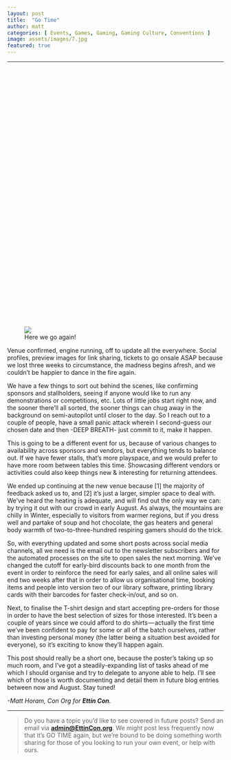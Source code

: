 ```yaml
---
layout: post
title:  "Go Time"
author: matt
categories: [ Events, Games, Gaming, Gaming Culture, Conventions ]
image: assets/images/7.jpg
featured: true
---
```


<section name="ff5a" class="section section--body section--first"><div class="section-divider"><hr class="section-divider"></div><div class="section-content"><div class="section-inner sectionLayout--insetColumn"><figure name="9f95" id="9f95" class="graf graf--figure graf-after--h3"><div class="aspectRatioPlaceholder is-locked" style="max-width: 600px; max-height: 848px;"><div class="aspectRatioPlaceholder-fill" style="padding-bottom: 141.3%;"></div><img class="graf-image" data-image-id="1*TWHxpRt26gjRM5DxWfyudA.jpeg" data-width="600" data-height="848" src="https://cdn-images-1.medium.com/max/800/1*TWHxpRt26gjRM5DxWfyudA.jpeg"></div><figcaption class="imageCaption">Here we go again!</figcaption></figure><p name="5c74" id="5c74" class="graf graf--p graf-after--figure">Venue confirmed, engine running, off to update all the everywhere. Social profiles, preview images for link sharing, tickets to go onsale ASAP because we lost three weeks to circumstance, the madness begins afresh, and we couldn’t be happier to dance in the fire again.</p><p name="e9ad" id="e9ad" class="graf graf--p graf-after--p">We have a few things to sort out behind the scenes, like confirming sponsors and stallholders, seeing if anyone would like to run any demonstrations or competitions, etc. Lots of little jobs start right now, and the sooner there’ll all sorted, the sooner things can chug away in the background on semi-autopilot until closer to the day. So I reach out to a couple of people, have a small panic attack wherein I second-guess our chosen date and then -DEEP BREATH- just commit to it, make it happen.</p><p name="9847" id="9847" class="graf graf--p graf-after--p">This is going to be a different event for us, because of various changes to availability across sponsors and vendors, but everything tends to balance out. If we have fewer stalls, that’s more playspace, and we would prefer to have more room between tables this time. Showcasing different vendors or activities could also keep things new &amp; interesting for returning attendees.</p><p name="6b73" id="6b73" class="graf graf--p graf-after--p">We ended up continuing at the new venue because [1] the majority of feedback asked us to, and [2] it’s just a larger, simpler space to deal with. We’ve heard the heating is adequate, and will find out the only way we can: by trying it out with our crowd in early August. As always, the mountains are chilly in Winter, especially to visitors from warmer regions, but if you dress well and partake of soup and hot chocolate, the gas heaters and general body warmth of two-to-three-hundred respiring gamers should do the trick.</p><p name="4cd5" id="4cd5" class="graf graf--p graf-after--p">So, with everything updated and some short posts across social media channels, all we need is the email out to the newsletter subscribers and for the automated processes on the site to open sales the next morning. We’ve changed the cutoff for early-bird discounts back to one month from the event in order to reinforce the need for early sales, and all online sales will end two weeks after that in order to allow us organisational time, booking items and people into version two of our library software, printing library cards with their barcodes for faster check-in/out, and so on.</p><p name="1417" id="1417" class="graf graf--p graf-after--p">Next, to finalise the T-shirt design and start accepting pre-orders for those in order to have the best selection of sizes for those interested. It’s been a couple of years since we could afford to do shirts — actually the first time we’ve been confident to pay for some or all of the batch ourselves, rather than investing personal money (the latter being a situation best avoided for everyone), so it’s exciting to know they’ll happen again.</p><p name="b964" id="b964" class="graf graf--p graf-after--p">This post should really be a short one, because the poster’s taking up so much room, and I’ve got a steadily-expanding list of tasks ahead of me which I should organise and try to delegate to anyone able to help. I’ll see which of those is worth documenting and detail them in future blog entries between now and August. Stay tuned!</p><p name="2bf1" id="2bf1" class="graf graf--p graf-after--p graf--trailing"><em class="markup--em markup--p-em">-Matt Horam, Con Org for </em><strong class="markup--strong markup--p-strong"><em class="markup--em markup--p-em">Ettin Con</em></strong><em class="markup--em markup--p-em">.</em></p></div></div></section><section name="a4e4" class="section section--body section--last"><div class="section-divider"><hr class="section-divider"></div><div class="section-content"><div class="section-inner sectionLayout--insetColumn"><blockquote name="b256" id="b256" class="graf graf--blockquote graf--leading graf--trailing">Do you have a topic you’d like to see covered in future posts? Send an email via <a href="mailto://admin@EttinCon.org" data-href="mailto://admin@EttinCon.org" class="markup--anchor markup--blockquote-anchor" rel="nofollow noopener noopener" target="_blank"><strong class="markup--strong markup--blockquote-strong">admin@EttinCon.org</strong></a>.<em class="markup--em markup--blockquote-em"> </em>We might post less frequently now that it’s GO TIME again, but we’re bound to be doing something worth sharing for those of you looking to run your own event, or help with ours.</blockquote></div></div></section>